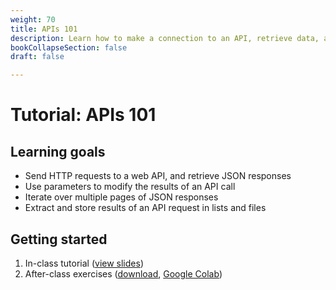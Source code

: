 ```yaml
---
weight: 70
title: APIs 101
description: Learn how to make a connection to an API, retrieve data, and parse it to CSV files.
bookCollapseSection: false
draft: false

---
```


# Tutorial: APIs 101

## Learning goals

* Send HTTP requests to a web API, and retrieve JSON responses
* Use parameters to modify the results of an API call
* Iterate over multiple pages of JSON responses
* Extract and store results of an API request in lists and files

## Getting started

1. In-class tutorial ([view slides](slides.html))
2. After-class exercises (<a href = 'api-101.ipynb' download>download</a>, [Google Colab](https://colab.research.google.com/github/hannesdatta/course-odcm/blob/master/content/docs/tutorials/api101/api-101.ipynb))
